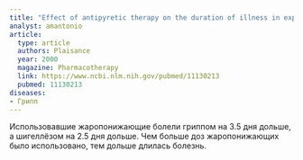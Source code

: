 ```yaml
---
title: "Effect of antipyretic therapy on the duration of illness in experimental influenza A, Shigella sonnei, and Rickettsia rickettsii infections"
analyst: amantonio
article:
  type: article
  authors: Plaisance
  year: 2000
  magazine: Pharmacotherapy
  link: https://www.ncbi.nlm.nih.gov/pubmed/11130213
  pubmed: 11130213
diseases:
- Грипп
---
```


Использовавшие жаропонижающие болели гриппом на 3.5 дня дольше, а шигеллёзом на 2.5 дня дольше. Чем больше доз жаропонижающих было использовано, тем дольше длилась болезнь.
